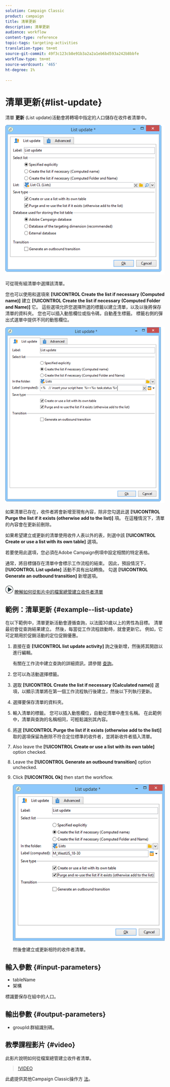 ```yaml
---
solution: Campaign Classic
product: campaign
title: 清單更新
description: 清單更新
audience: workflow
content-type: reference
topic-tags: targeting-activities
translation-type: tm+mt
source-git-commit: 49f3c123cb8e91b3a2a2a1eb6bd593a242b8bbfe
workflow-type: tm+mt
source-wordcount: '465'
ht-degree: 1%

---
```



# 清單更新{#list-update}

清單 **更新** (List update)活動會將轉場中指定的人口儲存在收件者清單中。

![](assets/s_user_segmentation_update_group.png)

可從現有組清單中選擇該清單。

您也可以使用和選項來 **[!UICONTROL Create the list if necessary (Computed name)]** 建立 **[!UICONTROL Create the list if necessary (Computed Folder and Name)]** 它。 這些選項允許您選擇所選的標籤以建立清單，以及以後將保存清單的資料夾。 您也可以插入動態欄位或指令碼，自動產生標籤。 標籤右側的彈出式選單中提供不同的動態欄位。

![](assets/s_user_segmentation_update_list_calc.png)

如果清單已存在，收件者將會新增至現有內容，除非您勾選此選 **[!UICONTROL Purge the list if it exists (otherwise add to the list)]** 項。 在這種情況下，清單的內容會在更新前刪除。

如果希望建立或更新的清單使用收件人表以外的表，則選中該 **[!UICONTROL Create or use a list with its own table]** 選項。

若要使用此選項，您必須在Adobe Campaign例項中設定相關的特定表格。

通常，將目標儲存在清單中會標示工作流程的結束。 因此，預設情況下， **[!UICONTROL List update]** 活動不具有出站轉換。 勾選 **[!UICONTROL Generate an outbound transition]** 新增選項。

![](assets/do-not-localize/how-to-video.png) [瞭解如何從影片中的檔案總管建立收件者清單](#video)

## 範例：清單更新 {#example--list-update}

在以下範例中，清單更新活動會遵循查詢，以法國30歲以上的男性為目標。 清單最初會從查詢結果建立。 然後，每當從工作流程啟動時，就會更新它。 例如，它可定期用於促銷活動的定位促銷優惠。

1. 直接在查 **[!UICONTROL list update activity]** 詢之後新增，然後將其開啟以進行編輯。

   有關在工作流中建立查詢的詳細資訊，請參閱 [查詢](../../workflow/using/query.md)。

1. 您可以為活動選擇標籤。
1. 選取 **[!UICONTROL Create the list if necessary (Calculated name)]** 選項，以顯示清單將在第一個工作流程執行後建立，然後以下列執行更新。
1. 選擇要保存清單的資料夾。
1. 輸入清單的標籤。 您可以插入動態欄位，自動從清單中產生名稱。 在此範例中，清單與查詢的名稱相同，可輕鬆識別其內容。
1. 將選 **[!UICONTROL Purge the list if it exists (otherwise add to the list)]** 取的選項保留為刪除不符合定位標準的收件者，並將新收件者插入清單。
1. Also leave the **[!UICONTROL Create or use a list with its own table]** option checked.
1. Leave the **[!UICONTROL Generate an outbound transition]** option unchecked.
1. Click **[!UICONTROL Ok]** then start the workflow.

   ![](assets/s_user_segmentation_update_list_calc_example.png)

   然後會建立或更新相符的收件者清單。

## 輸入參數 {#input-parameters}

* tableName
* 架構

標識要保存在組中的人口。

## 輸出參數 {#output-parameters}

* groupId:群組識別碼。

## 教學課程影片 {#video}

此影片說明如何從檔案總管建立收件者清單。

>[!VIDEO](https://video.tv.adobe.com/v/25602/quality=12)

此處提供其他Campaign Classic操作方 [法](https://experienceleague.adobe.com/docs/campaign-classic-learn/tutorials/overview.html)。
